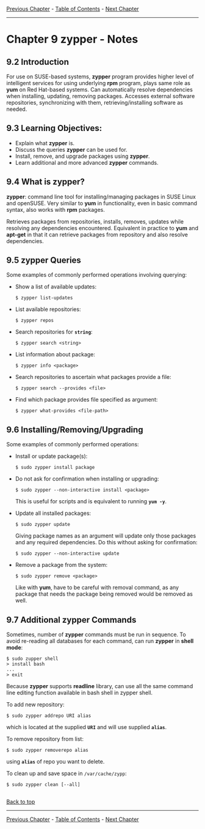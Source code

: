 [Previous Chapter](../Ch08-yum/notes_Ch08.md) - [Table of Contents](../README.md#table-of-contents) - [Next Chapter](../Ch10-apt/notes_Ch10.md)

---

# Chapter 9 zypper - Notes

## 9.2 Introduction
For use on SUSE-based systems, **zypper** program provides higher level of intelligent services for using underlying **rpm** program, plays same role as **yum** on Red Hat-based systems. Can automatically resolve dependencies when installing, updating, removing packages. Accesses external software repositories, synchronizing with them, retrieving/installing software as needed.


## 9.3 Learning Objectives:
- Explain what **zypper** is.
- Discuss the queries **zypper** can be used for.
- Install, remove, and upgrade packages using **zypper**.
- Learn additional and more advanced **zypper** commands.


## 9.4 What is zypper?
**zypper**: command line tool for installing/managing packages in SUSE Linux and openSUSE. Very similar to **yum** in functionality, even in basic command syntax, also works with **rpm** packages.

Retrieves packages from repositories, installs, removes, updates while resolving any dependencies encountered. Equivalent in practice to **yum** and **apt-get** in that it can retrieve packages from repository and also resolve dependencies.


## 9.5 zypper Queries
Some examples of commonly performed operations involving querying:
- Show a list of available updates:
  ```shell
  $ zypper list-updates
  ```

- List available repositories:
  ```shell
  $ zypper repos
  ```

- Search repositories for **`string`**:
  ```shell
  $ zypper search <string>
  ```

- List information about package:
  ```shell
  $ zypper info <package>
  ```

- Search repositories to ascertain what packages provide a file:
  ```shell
  $ zypper search --provides <file>
  ```

- Find which package provides file specified as argument:
  ```shell
  $ zypper what-provides <file-path>
  ```

## 9.6 Installing/Removing/Upgrading
Some examples of commonly performed operations:
- Install or update package(s):
  ```shell
  $ sudo zypper install package
  ```

- Do not ask for confirmation when installing or upgrading:
  ```shell
  $ sudo zypper --non-interactive install <package>
  ```
  This is useful for scripts and is equivalent to running **`yum -y`**.

- Update all installed packages:
  ```shell
  $ sudo zypper update
  ```
  Giving package names as an argument will update only those packages and any required dependencies. Do this without asking for confirmation:
  ```shell
  $ sudo zypper --non-interactive update
  ```

- Remove a package from the system:
  ```shell
  $ sudo zypper remove <package>
  ```
  Like with **yum**, have to be careful with removal command, as any package that needs the package being removed would be removed as well.


## 9.7 Additional zypper Commands
Sometimes, number of **zypper** commands must be run in sequence. To avoid re-reading all databases for each command, can run **zypper** in **shell mode**:
```shell
$ sudo zupper shell
> install bash
...
> exit
```
Because **zypper** supports **readline** library, can use all the same command line editing function available in bash shell in zypper shell.

To add new repository:
```shell
$ sudo zypper addrepo URI alias
```
which is located at the supplied **`URI`** and will use supplied **`alias`**.

To remove repository from list:
```shell
$ sudo zypper removerepo alias
```
using **`alias`** of repo you want to delete.

To clean up and save space in `/var/cache/zypp`:
```shell
$ sudo zypper clean [--all]
```


##

[Back to top](#)

---

[Previous Chapter](../Ch08-yum/notes_Ch08.md) - [Table of Contents](../README.md#table-of-contents) - [Next Chapter](../Ch10-apt/notes_Ch10.md)
